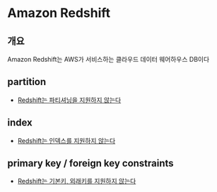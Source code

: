 # Amazon Redshift


## 개요
Amazon Redshift는 AWS가 서비스하는 클라우드 데이터 웨어하우스 DB이다


## partition
- [Redshift는 파티셔닝을 지원하지 않는다](https://www.quora.com/Does-Amazon-Redshift-support-partitioning)


## index
- [Redshift는 인덱스를 지원하지 않는다](https://popsql.com/learn-sql/redshift/how-to-create-an-index-in-redshift)


## primary key / foreign key constraints
- [Redshift는 기본키, 외래키를 지원하지 않는다](https://docs.aws.amazon.com/redshift/latest/dg/t_Defining_constraints.html)

